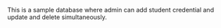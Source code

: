 This is a sample database where admin can add student credential and update and delete simultaneously.